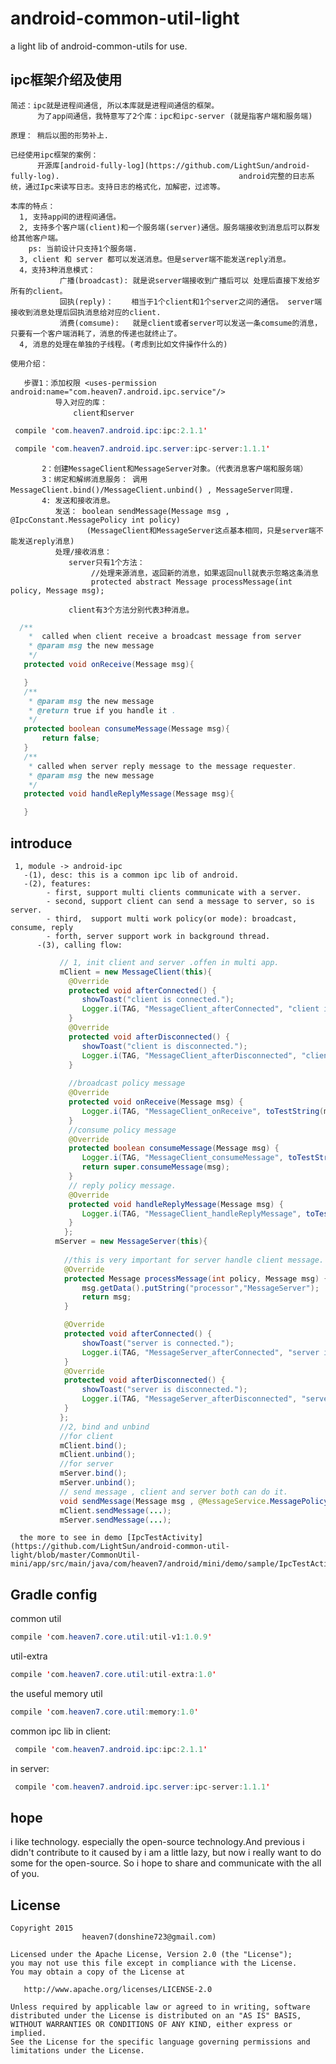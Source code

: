# android-common-util-light
a light lib of android-common-utils for use.

##  ipc框架介绍及使用

    简述：ipc就是进程间通信, 所以本库就是进程间通信的框架。
          为了app间通信，我特意写了2个库：ipc和ipc-server (就是指客户端和服务端)

    原理： 稍后以图的形势补上. 
    
    已经使用ipc框架的案例：
          开源库[android-fully-log](https://github.com/LightSun/android-fully-log).                                        android完整的日志系统，通过Ipc来读写日志。支持日志的格式化，加解密，过滤等。

    本库的特点：
      1, 支持app间的进程间通信。
      2, 支持多个客户端(client)和一个服务端(server)通信。服务端接收到消息后可以群发给其他客户端。
        ps: 当前设计只支持1个服务端.
      3, client 和 server 都可以发送消息。但是server端不能发送reply消息。        
      4，支持3种消息模式：
               广播(broadcast): 就是说server端接收到广播后可以 处理后直接下发给岁 所有的client。
               回执(reply)：    相当于1个client和1个server之间的通信。 server端接收到消息处理后回执消息给对应的client. 
               消费(comsume):   就是client或者server可以发送一条comsume的消息，只要有一个客户端消耗了，消息的传递也就终止了。
      4, 消息的处理在单独的子线程。(考虑到比如文件操作什么的)
      
    使用介绍：
       
       步骤1：添加权限 <uses-permission android:name="com.heaven7.android.ipc.service"/>
              导入对应的库：
                  client和server
 ``` java
  compile 'com.heaven7.android.ipc:ipc:2.1.1'
 ```
 ``` java
  compile 'com.heaven7.android.ipc.server:ipc-server:1.1.1'
 ```
           2：创建MessageClient和MessageServer对象。（代表消息客户端和服务端）
           3：绑定和解绑消息服务： 调用MessageClient.bind()/MessageClient.unbind() , MessageServer同理.
           4: 发送和接收消息。
              发送： boolean sendMessage(Message msg , @IpcConstant.MessagePolicy int policy)
                     (MessageClient和MessageServer这点基本相同，只是server端不能发送reply消息)
              处理/接收消息：
                 server只有1个方法：
                      //处理来源消息，返回新的消息，如果返回null就表示忽略这条消息
                      protected abstract Message processMessage(int policy, Message msg);
                        
                 client有3个方法分别代表3种消息。
 ```java
   /**
     *  called when client receive a broadcast message from server
     * @param msg the new message
     */
    protected void onReceive(Message msg){

    }
    /**
     * @param msg the new message
     * @return true if you handle it .
     */
    protected boolean consumeMessage(Message msg){
        return false;
    }
    /**
     * called when server reply message to the message requester.
     * @param msg the new message
     */
    protected void handleReplyMessage(Message msg){

    }
 ```
      
               

## introduce
     1, module -> android-ipc
       -(1), desc: this is a common ipc lib of android.
       -(2), features: 
            - first, support multi clients communicate with a server.
            - second, support client can send a message to server, so is server.
            - third,  support multi work policy(or mode): broadcast, consume, reply
            - forth, server support work in background thread.
          -(3), calling flow:
```java
           // 1, init client and server .offen in multi app.
           mClient = new MessageClient(this){
             @Override
             protected void afterConnected() {
                showToast("client is connected.");
                Logger.i(TAG, "MessageClient_afterConnected", "client is connected.");
             }
             @Override
             protected void afterDisconnected() {
                showToast("client is disconnected.");
                Logger.i(TAG, "MessageClient_afterDisconnected", "client is disconnected.");
             }
            
             //broadcast policy message
             @Override
             protected void onReceive(Message msg) {
                Logger.i(TAG, "MessageClient_onReceive", toTestString(msg));
             }
             //consume policy message
             @Override
             protected boolean consumeMessage(Message msg) {
                Logger.i(TAG, "MessageClient_consumeMessage", toTestString(msg));
                return super.consumeMessage(msg);
             }
             // reply policy message.
             @Override
             protected void handleReplyMessage(Message msg) {
                Logger.i(TAG, "MessageClient_handleReplyMessage", toTestString(msg));
             }
            };
          mServer = new MessageServer(this){
            
            //this is very important for server handle client message.
            @Override
            protected Message processMessage(int policy, Message msg) {
                msg.getData().putString("processor","MessageServer");
                return msg;
            }

            @Override
            protected void afterConnected() {
                showToast("server is connected.");
                Logger.i(TAG, "MessageServer_afterConnected", "server is connected.");
            }
            @Override
            protected void afterDisconnected() {
                showToast("server is disconnected.");
                Logger.i(TAG, "MessageServer_afterDisconnected", "server is disconnected.");
            }
           };
           //2, bind and unbind
           //for client
           mClient.bind();  
           mClient.unbind();
           //for server
           mServer.bind();  
           mServer.unbind();
           // send message , client and server both can do it.
           void sendMessage(Message msg , @MessageService.MessagePolicy int policy);
           mClient.sendMessage(...);
           mServer.sendMessage(...);
```
      the more to see in demo [IpcTestActivity](https://github.com/LightSun/android-common-util-light/blob/master/CommonUtil-mini/app/src/main/java/com/heaven7/android/mini/demo/sample/IpcTestActivity.java).
    

## Gradle config

common util
 ``` java
compile 'com.heaven7.core.util:util-v1:1.0.9'
 ```
 
 util-extra
 ``` java
compile 'com.heaven7.core.util:util-extra:1.0'
 ```
 
 the useful memory util 
 ``` java
 compile 'com.heaven7.core.util:memory:1.0'
 ```
 
 common ipc lib 
 in client:
 ``` java
  compile 'com.heaven7.android.ipc:ipc:2.1.1'
 ```
  in server:
 ``` java
  compile 'com.heaven7.android.ipc.server:ipc-server:1.1.1'
 ```

## hope
i like technology. especially the open-source technology.And previous i didn't contribute to it caused by i am a little lazy, but now i really want to do some for the open-source. So i hope to share and communicate with the all of you.


## License

    Copyright 2015   
                    heaven7(donshine723@gmail.com)

    Licensed under the Apache License, Version 2.0 (the "License");
    you may not use this file except in compliance with the License.
    You may obtain a copy of the License at

       http://www.apache.org/licenses/LICENSE-2.0

    Unless required by applicable law or agreed to in writing, software
    distributed under the License is distributed on an "AS IS" BASIS,
    WITHOUT WARRANTIES OR CONDITIONS OF ANY KIND, either express or implied.
    See the License for the specific language governing permissions and
    limitations under the License.
